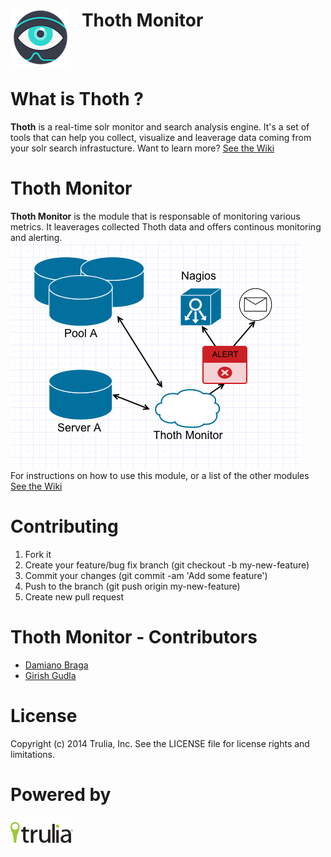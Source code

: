 <img align="left" src="img/thoth.png?raw=true">  &nbsp;&nbsp; Thoth Monitor
======================
<br><br>

What is Thoth ?
=====================
**Thoth** is a real-time solr monitor and search analysis engine. It's a set of tools that can help you collect, visualize and leaverage data coming from your solr search infrastucture.
Want to learn more? [See the Wiki](https://github.com/trulia/thoth/wiki)

Thoth Monitor
======================
**Thoth Monitor** is the module that is responsable of monitoring various metrics. It leaverages collected Thoth data and offers continous monitoring and alerting. 
<img src="img/thoth-monitor-schema.png?raw=true"> <br>
For instructions on how to use this module, or a list of the other modules [See the Wiki](https://github.com/trulia/thoth-monitor/wiki)

Contributing
=======================
1. Fork it
2. Create your feature/bug fix branch (git checkout -b my-new-feature)
3. Commit your changes (git commit -am 'Add some feature')
4. Push to the branch (git push origin my-new-feature)
5. Create new pull request

Thoth Monitor - Contributors
=======================
- [Damiano Braga](https://github.com/dbraga)
- [Girish Gudla](https://github.com/sgudla)

License
=============
Copyright (c) 2014 Trulia, Inc. See the LICENSE file for license rights and limitations.

Powered by
=============
<img align="left" src="img/powered-trulia.png?raw=true">